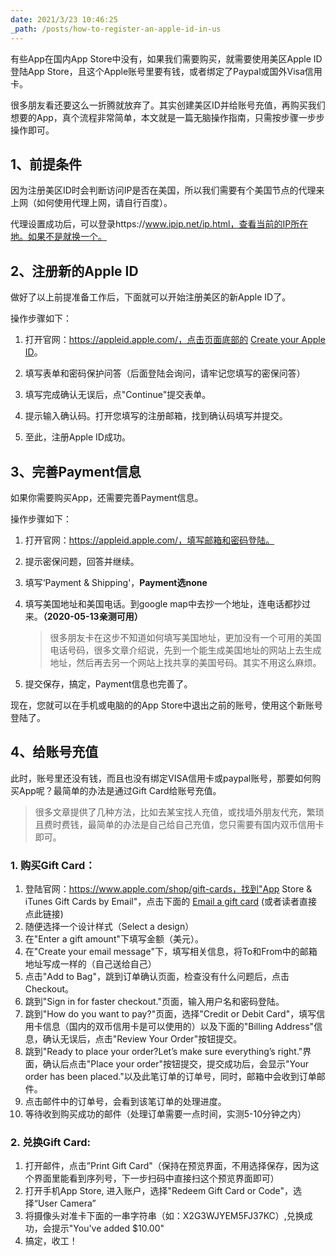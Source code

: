 ```yaml
---
date: 2021/3/23 10:46:25
_path: /posts/how-to-register-an-apple-id-in-us
---
```


有些App在国内App Store中没有，如果我们需要购买，就需要使用美区Apple ID登陆App Store，且这个Apple账号里要有钱，或者绑定了Paypal或国外Visa信用卡。

很多朋友看还要这么一折腾就放弃了。其实创建美区ID并给账号充值，再购买我们想要的App，真个流程非常简单，本文就是一篇无脑操作指南，只需按步骤一步步操作即可。



## 1、前提条件

因为注册美区ID时会判断访问IP是否在美国，所以我们需要有个美国节点的代理来上网（如何使用代理上网，请自行百度）。

代理设置成功后，可以登录https://www.ipip.net/ip.html，查看当前的IP所在地。如果不是就换一个。



## 2、注册新的Apple ID

做好了以上前提准备工作后，下面就可以开始注册美区的新Apple ID了。

操作步骤如下：

1. 打开官网：https://appleid.apple.com/，点击页面底部的 [Create your Apple ID](https://appleid.apple.com/account)。

2. 填写表单和密码保护问答（后面登陆会询问，请牢记您填写的密保问答）
3. 填写完成确认无误后，点"Continue"提交表单。
4. 提示输入确认码。打开您填写的注册邮箱，找到确认码填写并提交。
5. 至此，注册Apple ID成功。



## 3、完善Payment信息

如果你需要购买App，还需要完善Payment信息。

操作步骤如下：

1. 打开官网：https://appleid.apple.com/，填写邮箱和密码登陆。

2. 提示密保问题，回答并继续。

3. 填写‘Payment & Shipping'，**Payment选none**

4. 填写美国地址和美国电话。到google map中去抄一个地址，连电话都抄过来。**（2020-05-13亲测可用）**

   > 很多朋友卡在这步不知道如何填写美国地址，更加没有一个可用的美国电话号码，很多文章介绍说，先到一个能生成美国地址的网站上去生成地址，然后再去另一个网站上找共享的美国号码。其实不用这么麻烦。

5. 提交保存，搞定，Payment信息也完善了。

现在，您就可以在手机或电脑的的App Store中退出之前的账号，使用这个新账号登陆了。



## 4、给账号充值

此时，账号里还没有钱，而且也没有绑定VISA信用卡或paypal账号，那要如何购买App呢？最简单的办法是通过Gift Card给账号充值。

> 很多文章提供了几种方法，比如去某宝找人充值，或找墙外朋友代充，繁琐且费时费钱，最简单的办法是自己给自己充值，您只需要有国内双币信用卡即可。



### 1. 购买Gift Card：

1. 登陆官网：https://www.apple.com/shop/gift-cards，找到"App Store & iTunes Gift Cards by Email"，点击下面的 [Email a gift card](https://www.apple.com/shop/gift-cards/itunes-electronic) (或者读者直接点此链接)
2. 随便选择一个设计样式（Select a design）
3. 在"Enter a gift amount"下填写金额（美元）。
4. 在"Create your email message"下，填写相关信息，将To和From中的邮箱地址写成一样的（自己送给自己）
5. 点击"Add to Bag"，跳到订单确认页面，检查没有什么问题后，点击Checkout。
6. 跳到"Sign in for faster checkout."页面，输入用户名和密码登陆。
7. 跳到"How do you want to pay?"页面，选择"Credit or Debit Card"，填写信用卡信息（国内的双币信用卡是可以使用的）以及下面的"Billing Address"信息，确认无误后，点击"Review Your Order"按钮提交。
8. 跳到"Ready to place your order?Let’s make sure everything’s right."界面，确认后点击"Place your order"按钮提交，提交成功后，会显示"Your order has been placed."以及此笔订单的订单号，同时，邮箱中会收到订单邮件。
9. 点击邮件中的订单号，会看到该笔订单的处理进度。
10. 等待收到购买成功的邮件（处理订单需要一点时间，实测5-10分钟之内）



### 2. 兑换Gift Card:

1. 打开邮件，点击”Print Gift Card"（保持在预览界面，不用选择保存，因为这个界面里能看到序列号，下一步扫码中直接扫这个预览界面即可）
2. 打开手机App Store, 进入账户，选择"Redeem Gift Card or Code"，选择“User Camera”
3. 将摄像头对准卡下面的一串字符串（如：X2G3WJYEM5FJ37KC）,兑换成功，会提示"You've added $10.00"
4. 搞定，收工！
